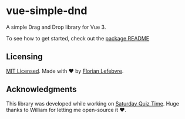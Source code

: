 # vue-simple-dnd

A simple Drag and Drop library for Vue 3.

To see how to get started, check out the [package README](./package/README.md)

## Licensing

[MIT Licensed](./LICENSE). Made with ❤️ by [Florian Lefebvre](https://github.com/florian-lefebvre).

## Acknowledgments

This library was developed while working on [Saturday Quiz Time](https://www.saturdayquiztime.com.au/).
Huge thanks to William for letting me open-source it ❤️.